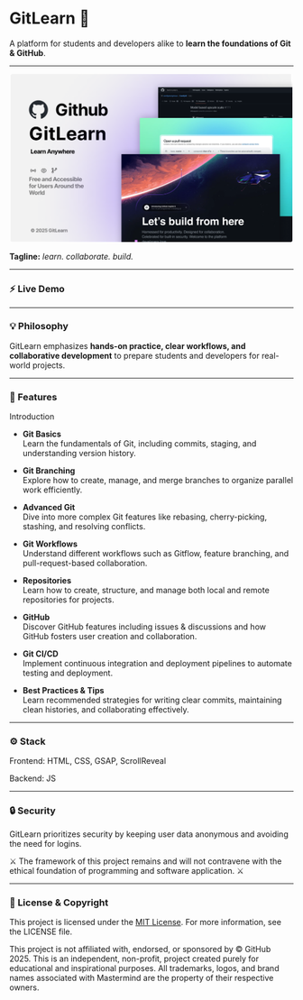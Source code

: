 # GitLearn 🚀

A platform for students and developers alike to **learn the foundations of Git & GitHub**.

---

<p align="center">
  <img src="hero.png" width="500" alt="GitLearn Hero Image">
</p>

**Tagline:** _learn. collaborate. build._

---

### ⚡ Live Demo

---

### 💡 Philosophy

GitLearn emphasizes **hands-on practice, clear workflows, and collaborative development** to prepare students and developers for real-world projects.

---

### 💫 Features

Introduction

- **Git Basics**  
  Learn the fundamentals of Git, including commits, staging, and understanding version history.

- **Git Branching**  
  Explore how to create, manage, and merge branches to organize parallel work efficiently.

- **Advanced Git**  
  Dive into more complex Git features like rebasing, cherry-picking, stashing, and resolving conflicts.

- **Git Workflows**  
  Understand different workflows such as Gitflow, feature branching, and pull-request-based collaboration.

- **Repositories**  
  Learn how to create, structure, and manage both local and remote repositories for projects.

- **GitHub**  
  Discover GitHub features including issues & discussions and how GitHub fosters user creation and collaboration.

- **Git CI/CD**  
  Implement continuous integration and deployment pipelines to automate testing and deployment.

- **Best Practices & Tips**  
  Learn recommended strategies for writing clear commits, maintaining clean histories, and collaborating effectively.

---

### ⚙️ Stack

Frontend: HTML, CSS, GSAP, ScrollReveal

Backend: JS

---

### 🔒 Security

GitLearn prioritizes security by keeping user data anonymous and avoiding the need for logins.

⚔️ The framework of this project remains and will not contravene with the ethical foundation of programming and software application. ⚔️

---

### 📖 License & Copyright

This project is licensed under the [MIT License](./LICENSE). For more information, see the LICENSE file.

This project is not affiliated with, endorsed, or sponsored by © GitHub 2025. This is an independent, non-profit, project created purely for educational and inspirational purposes. All trademarks, logos, and brand names associated with Mastermind are the property of their respective owners.
